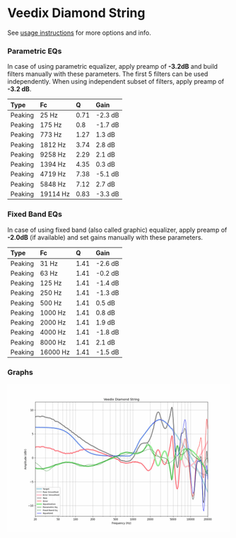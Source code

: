 # Veedix Diamond String
See [usage instructions](https://github.com/jaakkopasanen/AutoEq#usage) for more options and info.

### Parametric EQs
In case of using parametric equalizer, apply preamp of **-3.2dB** and build filters manually
with these parameters. The first 5 filters can be used independently.
When using independent subset of filters, apply preamp of **-3.2 dB**.

| Type    | Fc       |    Q | Gain    |
|:--------|:---------|:-----|:--------|
| Peaking | 25 Hz    | 0.71 | -2.3 dB |
| Peaking | 175 Hz   | 0.8  | -1.7 dB |
| Peaking | 773 Hz   | 1.27 | 1.3 dB  |
| Peaking | 1812 Hz  | 3.74 | 2.8 dB  |
| Peaking | 9258 Hz  | 2.29 | 2.1 dB  |
| Peaking | 1394 Hz  | 4.35 | 0.3 dB  |
| Peaking | 4719 Hz  | 7.38 | -5.1 dB |
| Peaking | 5848 Hz  | 7.12 | 2.7 dB  |
| Peaking | 19114 Hz | 0.83 | -3.3 dB |

### Fixed Band EQs
In case of using fixed band (also called graphic) equalizer, apply preamp of **-2.0dB**
(if available) and set gains manually with these parameters.

| Type    | Fc       |    Q | Gain    |
|:--------|:---------|:-----|:--------|
| Peaking | 31 Hz    | 1.41 | -2.6 dB |
| Peaking | 63 Hz    | 1.41 | -0.2 dB |
| Peaking | 125 Hz   | 1.41 | -1.4 dB |
| Peaking | 250 Hz   | 1.41 | -1.3 dB |
| Peaking | 500 Hz   | 1.41 | 0.5 dB  |
| Peaking | 1000 Hz  | 1.41 | 0.8 dB  |
| Peaking | 2000 Hz  | 1.41 | 1.9 dB  |
| Peaking | 4000 Hz  | 1.41 | -1.8 dB |
| Peaking | 8000 Hz  | 1.41 | 2.1 dB  |
| Peaking | 16000 Hz | 1.41 | -1.5 dB |

### Graphs
![](./Veedix%20Diamond%20String.png)